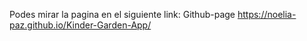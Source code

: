 Podes mirar la pagina en el siguiente link:
Github-page
https://noelia-paz.github.io/Kinder-Garden-App/
